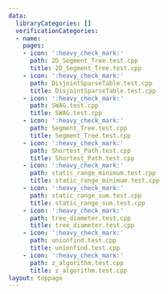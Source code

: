```yaml
---
data:
  libraryCategories: []
  verificationCategories:
  - name: .
    pages:
    - icon: ':heavy_check_mark:'
      path: 2D_Segment_Tree.test.cpp
      title: 2D_Segment_Tree.test.cpp
    - icon: ':heavy_check_mark:'
      path: DisjointSparseTable.test.cpp
      title: DisjointSparseTable.test.cpp
    - icon: ':heavy_check_mark:'
      path: SWAG.test.cpp
      title: SWAG.test.cpp
    - icon: ':heavy_check_mark:'
      path: Segment_Tree.test.cpp
      title: Segment_Tree.test.cpp
    - icon: ':heavy_check_mark:'
      path: Shortest_Path.test.cpp
      title: Shortest_Path.test.cpp
    - icon: ':heavy_check_mark:'
      path: static_range_minimum.test.cpp
      title: static_range_minimum.test.cpp
    - icon: ':heavy_check_mark:'
      path: static_range_sum.test.cpp
      title: static_range_sum.test.cpp
    - icon: ':heavy_check_mark:'
      path: tree_diameter.test.cpp
      title: tree_diameter.test.cpp
    - icon: ':heavy_check_mark:'
      path: unionfind.test.cpp
      title: unionfind.test.cpp
    - icon: ':heavy_check_mark:'
      path: z_algorithm.test.cpp
      title: z_algorithm.test.cpp
layout: toppage
---
```

